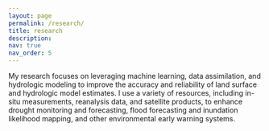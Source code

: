 ```yaml
---
layout: page
permalink: /research/
title: research
description:
nav: true
nav_order: 5
---
```


My research focuses on leveraging machine learning, data assimilation, and hydrologic modeling to improve the accuracy and reliability of land surface and hydrologic model estimates. I use a variety of resources, including in-situ measurements, reanalysis data, and satellite products, to enhance drought monitoring and forecasting, flood forecasting and inundation likelihood mapping, and other environmental early warning systems.
